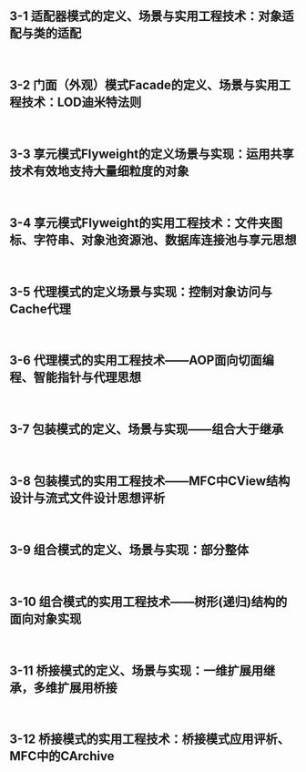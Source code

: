 
## 3-1 适配器模式的定义、场景与实用工程技术：对象适配与类的适配

```C++

```

```C++

```

## 3-2 门面（外观）模式Facade的定义、场景与实用工程技术：LOD迪米特法则

```C++

```

```C++

```

## 3-3 享元模式Flyweight的定义场景与实现：运用共享技术有效地支持大量细粒度的对象

```C++

```

```C++

```

## 3-4 享元模式Flyweight的实用工程技术：文件夹图标、字符串、对象池资源池、数据库连接池与享元思想

```C++

```

```C++

```

## 3-5 代理模式的定义场景与实现：控制对象访问与Cache代理

```C++

```

```C++

```

## 3-6 代理模式的实用工程技术——AOP面向切面编程、智能指针与代理思想

```C++

```

```C++

```

## 3-7 包装模式的定义、场景与实现——组合大于继承

```C++

```

```C++

```

## 3-8 包装模式的实用工程技术——MFC中CView结构设计与流式文件设计思想评析

```C++

```

```C++

```

## 3-9 组合模式的定义、场景与实现：部分整体


```C++

```

```C++

```

## 3-10 组合模式的实用工程技术——树形(递归)结构的面向对象实现

```C++

```

```C++

```

## 3-11 桥接模式的定义、场景与实现：一维扩展用继承，多维扩展用桥接

```C++

```

```C++

```

## 3-12 桥接模式的实用工程技术：桥接模式应用评析、MFC中的CArchive

```C++

```

```C++

```
